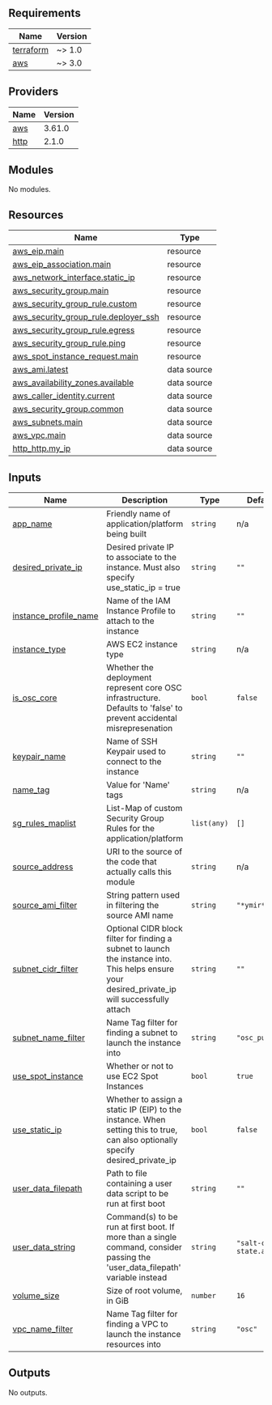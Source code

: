 ## Requirements

| Name | Version |
|------|---------|
| <a name="requirement_terraform"></a> [terraform](#requirement\_terraform) | ~> 1.0 |
| <a name="requirement_aws"></a> [aws](#requirement\_aws) | ~> 3.0 |

## Providers

| Name | Version |
|------|---------|
| <a name="provider_aws"></a> [aws](#provider\_aws) | 3.61.0 |
| <a name="provider_http"></a> [http](#provider\_http) | 2.1.0 |

## Modules

No modules.

## Resources

| Name | Type |
|------|------|
| [aws_eip.main](https://registry.terraform.io/providers/hashicorp/aws/latest/docs/resources/eip) | resource |
| [aws_eip_association.main](https://registry.terraform.io/providers/hashicorp/aws/latest/docs/resources/eip_association) | resource |
| [aws_network_interface.static_ip](https://registry.terraform.io/providers/hashicorp/aws/latest/docs/resources/network_interface) | resource |
| [aws_security_group.main](https://registry.terraform.io/providers/hashicorp/aws/latest/docs/resources/security_group) | resource |
| [aws_security_group_rule.custom](https://registry.terraform.io/providers/hashicorp/aws/latest/docs/resources/security_group_rule) | resource |
| [aws_security_group_rule.deployer_ssh](https://registry.terraform.io/providers/hashicorp/aws/latest/docs/resources/security_group_rule) | resource |
| [aws_security_group_rule.egress](https://registry.terraform.io/providers/hashicorp/aws/latest/docs/resources/security_group_rule) | resource |
| [aws_security_group_rule.ping](https://registry.terraform.io/providers/hashicorp/aws/latest/docs/resources/security_group_rule) | resource |
| [aws_spot_instance_request.main](https://registry.terraform.io/providers/hashicorp/aws/latest/docs/resources/spot_instance_request) | resource |
| [aws_ami.latest](https://registry.terraform.io/providers/hashicorp/aws/latest/docs/data-sources/ami) | data source |
| [aws_availability_zones.available](https://registry.terraform.io/providers/hashicorp/aws/latest/docs/data-sources/availability_zones) | data source |
| [aws_caller_identity.current](https://registry.terraform.io/providers/hashicorp/aws/latest/docs/data-sources/caller_identity) | data source |
| [aws_security_group.common](https://registry.terraform.io/providers/hashicorp/aws/latest/docs/data-sources/security_group) | data source |
| [aws_subnets.main](https://registry.terraform.io/providers/hashicorp/aws/latest/docs/data-sources/subnets) | data source |
| [aws_vpc.main](https://registry.terraform.io/providers/hashicorp/aws/latest/docs/data-sources/vpc) | data source |
| [http_http.my_ip](https://registry.terraform.io/providers/hashicorp/http/latest/docs/data-sources/http) | data source |

## Inputs

| Name | Description | Type | Default | Required |
|------|-------------|------|---------|:--------:|
| <a name="input_app_name"></a> [app\_name](#input\_app\_name) | Friendly name of application/platform being built | `string` | n/a | yes |
| <a name="input_desired_private_ip"></a> [desired\_private\_ip](#input\_desired\_private\_ip) | Desired private IP to associate to the instance. Must also specify use\_static\_ip = true | `string` | `""` | no |
| <a name="input_instance_profile_name"></a> [instance\_profile\_name](#input\_instance\_profile\_name) | Name of the IAM Instance Profile to attach to the instance | `string` | `""` | no |
| <a name="input_instance_type"></a> [instance\_type](#input\_instance\_type) | AWS EC2 instance type | `string` | n/a | yes |
| <a name="input_is_osc_core"></a> [is\_osc\_core](#input\_is\_osc\_core) | Whether the deployment represent core OSC infrastructure. Defaults to 'false' to prevent accidental misrepresenation | `bool` | `false` | no |
| <a name="input_keypair_name"></a> [keypair\_name](#input\_keypair\_name) | Name of SSH Keypair used to connect to the instance | `string` | `""` | no |
| <a name="input_name_tag"></a> [name\_tag](#input\_name\_tag) | Value for 'Name' tags | `string` | n/a | yes |
| <a name="input_sg_rules_maplist"></a> [sg\_rules\_maplist](#input\_sg\_rules\_maplist) | List-Map of custom Security Group Rules for the application/platform | `list(any)` | `[]` | no |
| <a name="input_source_address"></a> [source\_address](#input\_source\_address) | URI to the source of the code that actually calls this module | `string` | n/a | yes |
| <a name="input_source_ami_filter"></a> [source\_ami\_filter](#input\_source\_ami\_filter) | String pattern used in filtering the source AMI name | `string` | `"*ymir*"` | no |
| <a name="input_subnet_cidr_filter"></a> [subnet\_cidr\_filter](#input\_subnet\_cidr\_filter) | Optional CIDR block filter for finding a subnet to launch the instance into. This helps ensure your desired\_private\_ip will successfully attach | `string` | `""` | no |
| <a name="input_subnet_name_filter"></a> [subnet\_name\_filter](#input\_subnet\_name\_filter) | Name Tag filter for finding a subnet to launch the instance into | `string` | `"osc_public"` | no |
| <a name="input_use_spot_instance"></a> [use\_spot\_instance](#input\_use\_spot\_instance) | Whether or not to use EC2 Spot Instances | `bool` | `true` | no |
| <a name="input_use_static_ip"></a> [use\_static\_ip](#input\_use\_static\_ip) | Whether to assign a static IP (EIP) to the instance. When setting this to true, can also optionally specify desired\_private\_ip | `bool` | `false` | no |
| <a name="input_user_data_filepath"></a> [user\_data\_filepath](#input\_user\_data\_filepath) | Path to file containing a user data script to be run at first boot | `string` | `""` | no |
| <a name="input_user_data_string"></a> [user\_data\_string](#input\_user\_data\_string) | Command(s) to be run at first boot. If more than a single command, consider passing the 'user\_data\_filepath' variable instead | `string` | `"salt-call state.apply"` | no |
| <a name="input_volume_size"></a> [volume\_size](#input\_volume\_size) | Size of root volume, in GiB | `number` | `16` | no |
| <a name="input_vpc_name_filter"></a> [vpc\_name\_filter](#input\_vpc\_name\_filter) | Name Tag filter for finding a VPC to launch the instance resources into | `string` | `"osc"` | no |

## Outputs

No outputs.
